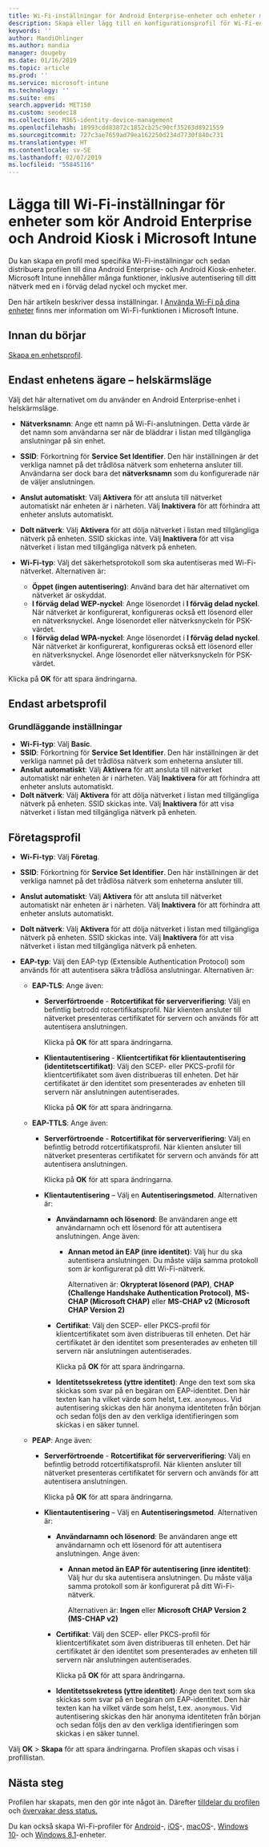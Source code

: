 ```yaml
---
title: Wi-Fi-inställningar för Android Enterprise-enheter och enheter med helskärmsläge – Microsoft Intune | Microsoft Docs
description: Skapa eller lägg till en konfigurationsprofil för Wi-Fi-enheter för Android Enterprise och Android Kiosk. Se de olika inställningarna, inklusive att lägga till certifikat, välja en EAP-typ och välja en autentiseringsmetod i Microsoft Intune. För Kiosk-enheter anger du också den i förväg delade nyckeln för ditt nätverk.
keywords: ''
author: MandiOhlinger
ms.author: mandia
manager: dougeby
ms.date: 01/16/2019
ms.topic: article
ms.prod: ''
ms.service: microsoft-intune
ms.technology: ''
ms.suite: ems
search.appverid: MET150
ms.custom: seodec18
ms.collection: M365-identity-device-management
ms.openlocfilehash: 18993cdd83872c1852cb25c90cf35263d8921559
ms.sourcegitcommit: 727c3ae7659ad79ea162250d234d7730f840c731
ms.translationtype: HT
ms.contentlocale: sv-SE
ms.lasthandoff: 02/07/2019
ms.locfileid: "55845116"
---
```

# <a name="add-wi-fi-settings-for-devices-running-android-enterprise-and-android-kiosk-in-microsoft-intune"></a>Lägga till Wi-Fi-inställningar för enheter som kör Android Enterprise och Android Kiosk i Microsoft Intune

Du kan skapa en profil med specifika Wi-Fi-inställningar och sedan distribuera profilen till dina Android Enterprise- och Android Kiosk-enheter. Microsoft Intune innehåller många funktioner, inklusive autentisering till ditt nätverk med en i förväg delad nyckel och mycket mer.

Den här artikeln beskriver dessa inställningar. I [Använda Wi-Fi på dina enheter](wi-fi-settings-configure.md) finns mer information om Wi-Fi-funktionen i Microsoft Intune.

## <a name="before-you-begin"></a>Innan du börjar

[Skapa en enhetsprofil](wi-fi-settings-configure.md#create-a-device-profile).

## <a name="device-owner-only---kiosk"></a>Endast enhetens ägare – helskärmsläge

Välj det här alternativet om du använder en Android Enterprise-enhet i helskärmsläge.

- **Nätverksnamn**: Ange ett namn på Wi-Fi-anslutningen. Detta värde är det namn som användarna ser när de bläddrar i listan med tillgängliga anslutningar på sin enhet.
- **SSID**: Förkortning för **Service Set Identifier**. Den här inställningen är det verkliga namnet på det trådlösa nätverk som enheterna ansluter till. Användarna ser dock bara det **nätverksnamn** som du konfigurerade när de väljer anslutningen.
- **Anslut automatiskt**: Välj **Aktivera** för att ansluta till nätverket automatiskt när enheten är i närheten. Välj **Inaktivera** för att förhindra att enheter ansluts automatiskt.
- **Dolt nätverk**: Välj **Aktivera** för att dölja nätverket i listan med tillgängliga nätverk på enheten. SSID skickas inte. Välj **Inaktivera** för att visa nätverket i listan med tillgängliga nätverk på enheten.
- **Wi-Fi-typ**: Välj det säkerhetsprotokoll som ska autentiseras med Wi-Fi-nätverket. Alternativen är:

  - **Öppet (ingen autentisering)**: Använd bara det här alternativet om nätverket är oskyddat.
  - **I förväg delad WEP-nyckel**: Ange lösenordet i **I förväg delad nyckel**. När nätverket är konfigurerat, konfigureras också ett lösenord eller en nätverksnyckel. Ange lösenordet eller nätverksnyckeln för PSK-värdet.
  - **I förväg delad WPA-nyckel**: Ange lösenordet i **I förväg delad nyckel**. När nätverket är konfigurerat, konfigureras också ett lösenord eller en nätverksnyckel. Ange lösenordet eller nätverksnyckeln för PSK-värdet.

Klicka på **OK** för att spara ändringarna.

## <a name="work-profile-only"></a>Endast arbetsprofil

### <a name="basic-settings"></a>Grundläggande inställningar

- **Wi-Fi-typ**: Välj **Basic**.
- **SSID**: Förkortning för **Service Set Identifier**. Den här inställningen är det verkliga namnet på det trådlösa nätverk som enheterna ansluter till.
- **Anslut automatiskt**: Välj **Aktivera** för att ansluta till nätverket automatiskt när enheten är i närheten. Välj **Inaktivera** för att förhindra att enheter ansluts automatiskt.
- **Dolt nätverk**: Välj **Aktivera** för att dölja nätverket i listan med tillgängliga nätverk på enheten. SSID skickas inte. Välj **Inaktivera** för att visa nätverket i listan med tillgängliga nätverk på enheten.

## <a name="enterprise-profile"></a>Företagsprofil

- **Wi-Fi-typ**: Välj **Företag**.
- **SSID**: Förkortning för **Service Set Identifier**. Den här inställningen är det verkliga namnet på det trådlösa nätverk som enheterna ansluter till.
- **Anslut automatiskt**: Välj **Aktivera** för att ansluta till nätverket automatiskt när enheten är i närheten. Välj **Inaktivera** för att förhindra att enheter ansluts automatiskt.
- **Dolt nätverk**: Välj **Aktivera** för att dölja nätverket i listan med tillgängliga nätverk på enheten. SSID skickas inte. Välj **Inaktivera** för att visa nätverket i listan med tillgängliga nätverk på enheten.
- **EAP-typ**: Välj den EAP-typ (Extensible Authentication Protocol) som används för att autentisera säkra trådlösa anslutningar. Alternativen är: 

  - **EAP-TLS**: Ange även:

    - **Serverförtroende** - **Rotcertifikat för serververifiering**: Välj en befintlig betrodd rotcertifikatsprofil. När klienten ansluter till nätverket presenteras certifikatet för servern och används för att autentisera anslutningen.

      Klicka på **OK** för att spara ändringarna.

    - **Klientautentisering** - **Klientcertifikat för klientautentisering (identitetscertifikat)**: Välj den SCEP- eller PKCS-profil för klientcertifikatet som även distribueras till enheten. Det här certifikatet är den identitet som presenterades av enheten till servern när anslutningen autentiserades.

      Klicka på **OK** för att spara ändringarna.

  - **EAP-TTLS**: Ange även:

    - **Serverförtroende** - **Rotcertifikat för serververifiering**: Välj en befintlig betrodd rotcertifikatsprofil. När klienten ansluter till nätverket presenteras certifikatet för servern och används för att autentisera anslutningen.

      Klicka på **OK** för att spara ändringarna.

    - **Klientautentisering** – Välj en **Autentiseringsmetod**. Alternativen är:

      - **Användarnamn och lösenord**: Be användaren ange ett användarnamn och ett lösenord för att autentisera anslutningen. Ange även:
        - **Annan metod än EAP (inre identitet)**: Välj hur du ska autentisera anslutningen. Du måste välja samma protokoll som är konfigurerat på ditt Wi-Fi-nätverk.

          Alternativen är: **Okrypterat lösenord (PAP)**, **CHAP (Challenge Handshake Authentication Protocol)**, **MS-CHAP (Microsoft CHAP)** eller **MS-CHAP v2 (Microsoft CHAP Version 2)**

      - **Certifikat**: Välj den SCEP- eller PKCS-profil för klientcertifikatet som även distribueras till enheten. Det här certifikatet är den identitet som presenterades av enheten till servern när anslutningen autentiserades.

        Klicka på **OK** för att spara ändringarna.

      - **Identitetssekretess (yttre identitet)**: Ange den text som ska skickas som svar på en begäran om EAP-identitet. Den här texten kan ha vilket värde som helst, t.ex. `anonymous`. Vid autentisering skickas den här anonyma identiteten från början och sedan följs den av den verkliga identifieringen som skickas i en säker tunnel.

  - **PEAP**: Ange även:

    - **Serverförtroende** - **Rotcertifikat för serververifiering**: Välj en befintlig betrodd rotcertifikatsprofil. När klienten ansluter till nätverket presenteras certifikatet för servern och används för att autentisera anslutningen.

      Klicka på **OK** för att spara ändringarna.

    - **Klientautentisering** – Välj en **Autentiseringsmetod**. Alternativen är:

      - **Användarnamn och lösenord**: Be användaren ange ett användarnamn och ett lösenord för att autentisera anslutningen. Ange även:
        - **Annan metod än EAP för autentisering (inre identitet)**: Välj hur du ska autentisera anslutningen. Du måste välja samma protokoll som är konfigurerat på ditt Wi-Fi-nätverk.

          Alternativen är: **Ingen** eller **Microsoft CHAP Version 2 (MS-CHAP v2)**

      - **Certifikat**: Välj den SCEP- eller PKCS-profil för klientcertifikatet som även distribueras till enheten. Det här certifikatet är den identitet som presenterades av enheten till servern när anslutningen autentiserades.

        Klicka på **OK** för att spara ändringarna.

      - **Identitetssekretess (yttre identitet)**: Ange den text som ska skickas som svar på en begäran om EAP-identitet. Den här texten kan ha vilket värde som helst, t.ex. `anonymous`. Vid autentisering skickas den här anonyma identiteten från början och sedan följs den av den verkliga identifieringen som skickas i en säker tunnel.

Välj **OK** > **Skapa** för att spara ändringarna. Profilen skapas och visas i profillistan.

## <a name="next-steps"></a>Nästa steg

Profilen har skapats, men den gör inte något än. Därefter [tilldelar du profilen](device-profile-assign.md) och [övervakar dess status.](device-profile-monitor.md)

Du kan också skapa Wi-Fi-profiler för [Android](wi-fi-settings-android.md)-, [iOS](wi-fi-settings-ios.md)-, [macOS](wi-fi-settings-macos.md)-, [Windows 10](wi-fi-settings-windows.md)- och [Windows 8.1](wi-fi-settings-import-windows-8-1.md)-enheter.
